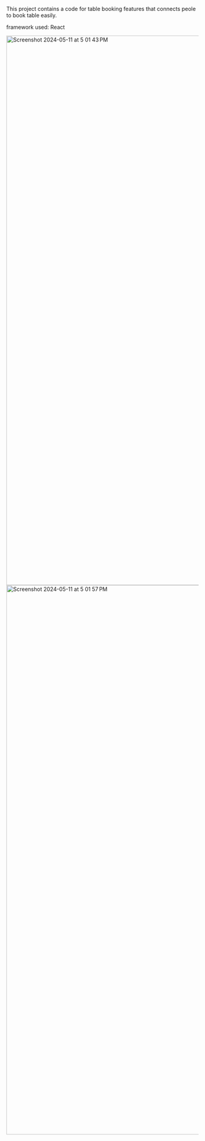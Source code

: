 This project contains a code for table booking features that connects peole to book table easily.

framework used: React

<img width="1440" alt="Screenshot 2024-05-11 at 5 01 43 PM" src="https://github.com/HarishKumarG/Capstone-Project/assets/109298246/9d968d61-01b8-4185-a729-3a4050e4a383">
<img width="1440" alt="Screenshot 2024-05-11 at 5 01 57 PM" src="https://github.com/HarishKumarG/Capstone-Project/assets/109298246/b7375715-3ec0-40df-8c5f-50a2ba63fbcf">

